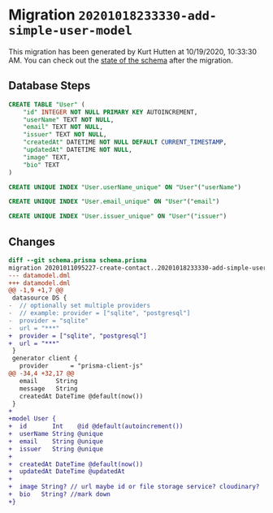 # Migration `20201018233330-add-simple-user-model`

This migration has been generated by Kurt Hutten at 10/19/2020, 10:33:30 AM.
You can check out the [state of the schema](./schema.prisma) after the migration.

## Database Steps

```sql
CREATE TABLE "User" (
    "id" INTEGER NOT NULL PRIMARY KEY AUTOINCREMENT,
    "userName" TEXT NOT NULL,
    "email" TEXT NOT NULL,
    "issuer" TEXT NOT NULL,
    "createdAt" DATETIME NOT NULL DEFAULT CURRENT_TIMESTAMP,
    "updatedAt" DATETIME NOT NULL,
    "image" TEXT,
    "bio" TEXT
)

CREATE UNIQUE INDEX "User.userName_unique" ON "User"("userName")

CREATE UNIQUE INDEX "User.email_unique" ON "User"("email")

CREATE UNIQUE INDEX "User.issuer_unique" ON "User"("issuer")
```

## Changes

```diff
diff --git schema.prisma schema.prisma
migration 20201011095227-create-contact..20201018233330-add-simple-user-model
--- datamodel.dml
+++ datamodel.dml
@@ -1,9 +1,7 @@
 datasource DS {
-  // optionally set multiple providers
-  // example: provider = ["sqlite", "postgresql"]
-  provider = "sqlite"
-  url = "***"
+  provider = ["sqlite", "postgresql"]
+  url = "***"
 }
 generator client {
   provider      = "prisma-client-js"
@@ -34,4 +32,17 @@
   email     String
   message   String
   createdAt DateTime @default(now())
 }
+
+model User {
+  id       Int    @id @default(autoincrement())
+  userName String @unique
+  email    String @unique
+  issuer   String @unique
+
+  createdAt DateTime @default(now())
+  updatedAt DateTime @updatedAt
+
+  image String? // url maybe id or file storage service? cloudinary?
+  bio   String? //mark down
+}
```


